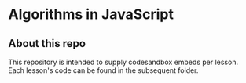 # Algorithms in JavaScript

## About this repo
This repository is intended to supply codesandbox embeds per lesson. Each lesson's code can be found in the subsequent folder.